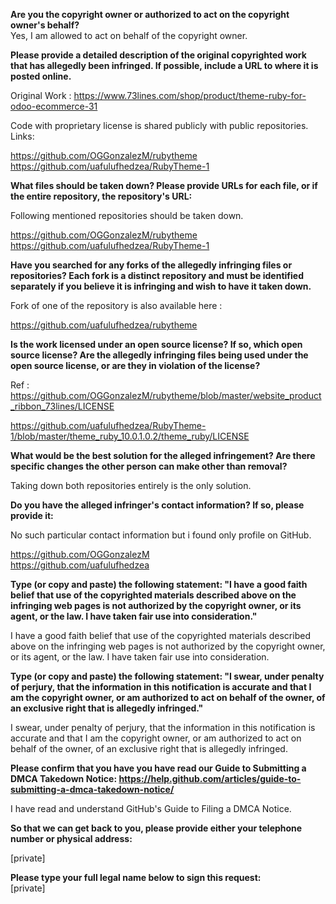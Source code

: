 **Are you the copyright owner or authorized to act on the copyright owner's behalf?**  
Yes, I am allowed to act on behalf of the copyright owner.  
  
**Please provide a detailed description of the original copyrighted work that has allegedly been infringed. If possible, include a URL to where it is posted online.**  
  
Original Work : https://www.73lines.com/shop/product/theme-ruby-for-odoo-ecommerce-31  
  
Code with proprietary license is shared publicly with public repositories.  
Links:  
  
https://github.com/OGGonzalezM/rubytheme  
https://github.com/uafulufhedzea/RubyTheme-1  
  
**What files should be taken down? Please provide URLs for each file, or if the entire repository, the repository's URL:**  
  
Following mentioned repositories should be taken down.  
  
https://github.com/OGGonzalezM/rubytheme  
https://github.com/uafulufhedzea/RubyTheme-1  
  
**Have you searched for any forks of the allegedly infringing files or repositories? Each fork is a distinct repository and must be identified separately if you believe it is infringing and wish to have it taken down.**  
  
Fork of one of the repository is also available here :  
  
https://github.com/uafulufhedzea/rubytheme  
  
**Is the work licensed under an open source license? If so, which open source license? Are the allegedly infringing files being used under the open source license, or are they in violation of the license?**  
  
Ref : https://github.com/OGGonzalezM/rubytheme/blob/master/website_product_ribbon_73lines/LICENSE  
  
https://github.com/uafulufhedzea/RubyTheme-1/blob/master/theme_ruby_10.0.1.0.2/theme_ruby/LICENSE  
  
**What would be the best solution for the alleged infringement? Are there specific changes the other person can make other than removal?**  
  
Taking down both repositories entirely is the only solution.  
  
**Do you have the alleged infringer's contact information? If so, please provide it:**  
  
No such particular contact information but i found only profile on GitHub.  
  
https://github.com/OGGonzalezM  
https://github.com/uafulufhedzea  
  
**Type (or copy and paste) the following statement: "I have a good faith belief that use of the copyrighted materials described above on the infringing web pages is not authorized by the copyright owner, or its agent, or the law. I have taken fair use into consideration."**  
  
I have a good faith belief that use of the copyrighted materials described above on the infringing web pages is not authorized by the copyright owner, or its agent, or the law. I have taken fair use into consideration.  
  
**Type (or copy and paste) the following statement: "I swear, under penalty of perjury, that the information in this notification is accurate and that I am the copyright owner, or am authorized to act on behalf of the owner, of an exclusive right that is allegedly infringed."**  
  
I swear, under penalty of perjury, that the information in this notification is accurate and that I am the copyright owner, or am authorized to act on behalf of the owner, of an exclusive right that is allegedly infringed.  
  
**Please confirm that you have you have read our Guide to Submitting a DMCA Takedown Notice: https://help.github.com/articles/guide-to-submitting-a-dmca-takedown-notice/**  
  
I have read and understand GitHub's Guide to Filing a DMCA Notice.  
  
**So that we can get back to you, please provide either your telephone number or physical address:**  
  
[private]  
  
**Please type your full legal name below to sign this request:**  
[private]  
